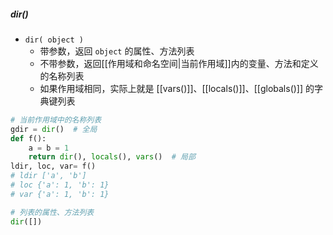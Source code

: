 ##### dir()
- `dir( object )`
	- 带参数，返回 `object` 的属性、方法列表
	- 不带参数，返回[[作用域和命名空间|当前作用域]]内的变量、方法和定义的名称列表
	- 如果作用域相同，实际上就是 [[vars()]]、[[locals()]]、[[globals()]] 的字典键列表
```python
# 当前作用域中的名称列表
gdir = dir()  # 全局
def f():
    a = b = 1
    return dir(), locals(), vars()  # 局部
ldir, loc, var= f()
# ldir ['a', 'b']
# loc {'a': 1, 'b': 1}
# var {'a': 1, 'b': 1}

# 列表的属性、方法列表
dir([])
```